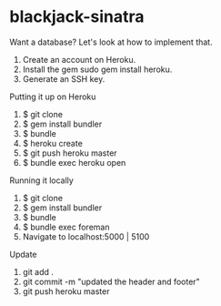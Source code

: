 blackjack-sinatra
=================

Want a database? Let's look at how to implement that. 

1. Create an account on Heroku.
1. Install the gem sudo gem install heroku.
1. Generate an SSH key.

Putting it up on Heroku

1. $ git clone 
1. $ gem install bundler
1. $ bundle
1. $ heroku create
1. $ git push heroku master
1. $ bundle exec heroku open

Running it locally

1. $ git clone 
1. $ gem install bundler
1. $ bundle
1. $ bundle exec foreman
1. Navigate to localhost:5000 | 5100

Update

1. git add .
1. git commit -m "updated the header and footer"
1. git push heroku master
